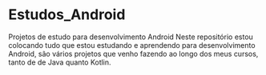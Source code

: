 # Estudos_Android
Projetos de estudo para desenvolvimento Android
Neste repositório estou colocando tudo que estou estudando e aprendendo para desenvolvimento Android, são vários projetos que venho fazendo ao longo dos meus cursos, tanto de de Java quanto Kotlin.
